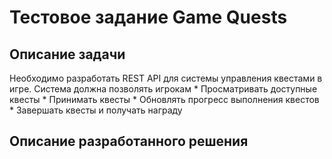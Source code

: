 # Тестовое задание Game Quests
## Описание задачи
Необходимо разработать REST API для системы управления квестами в игре. Система должна позволять игрокам
	* Просматривать доступные квесты
	* Принимать квесты
	* Обновлять прогресс выполнения квестов
	* Завершать квесты и получать награду

## Описание разработанного решения


